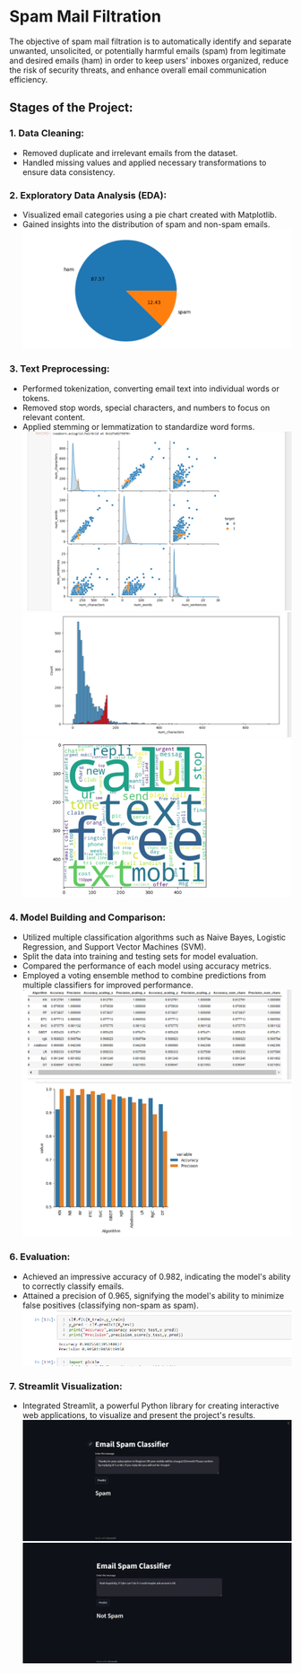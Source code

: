 
# Spam Mail Filtration


The objective of spam mail filtration is to automatically identify and separate unwanted, unsolicited, or potentially harmful emails (spam) from legitimate and desired emails (ham) in order to keep users' inboxes organized, reduce the risk of security threats, and enhance overall email communication efficiency.

## Stages of the Project:

### 1. Data Cleaning:
 - Removed duplicate and irrelevant emails from the dataset.
 - Handled missing values and applied necessary transformations to ensure data consistency.

### 2. Exploratory Data Analysis (EDA):
 - Visualized email categories using a pie chart created with Matplotlib.
 - Gained insights into the distribution of spam and non-spam emails.
 ![Pie chart](./images/pie.png)

### 3. Text Preprocessing:
 - Performed tokenization, converting email text into individual words or tokens.
 - Removed stop words, special characters, and numbers to focus on relevant content.
 - Applied stemming or lemmatization to standardize word forms.
 ![sns](./images/sns.png)
 ![bar](./images/bar.png)
 ![box](./images/box.png)

### 4. Model Building and Comparison:
 - Utilized multiple classification algorithms such as Naive Bayes, Logistic Regression, and Support Vector Machines (SVM).
 - Split the data into training and testing sets for model evaluation.
 - Compared the performance of each model using accuracy metrics.
 - Employed a voting ensemble method to combine predictions from multiple classifiers for improved performance.
 ![Models](./images/classifiers.png)
 ![Classifacation algo](./images/algo.png)

### 6. Evaluation:
 - Achieved an impressive accuracy of 0.982, indicating the model's ability to correctly classify emails.
 - Attained a precision of 0.965, signifying the model's ability to minimize false positives (classifying non-spam as spam).
  ![Accuracy](./images/accuracy.PNG)

### 7. Streamlit Visualization:
 - Integrated Streamlit, a powerful Python library for creating interactive web applications, to visualize and present the project's results.
 ![Spam](./images/Streamlit1.png)
 ![Not Spam](./images/Streamlit2.png)

